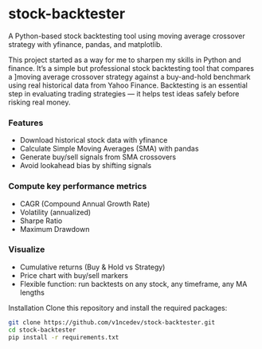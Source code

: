 # stock-backtester
A Python-based stock backtesting tool using moving average crossover strategy with yfinance, pandas, and matplotlib.

This project started as a way for me to sharpen my skills in Python and finance. It’s a simple but professional stock backtesting tool that compares a ]moving average crossover strategy against a buy-and-hold benchmark using real historical data from Yahoo Finance. Backtesting is an essential step in evaluating trading strategies — it helps test ideas safely before risking real money. 

### Features
- Download historical stock data with yfinance  
- Calculate Simple Moving Averages (SMA) with pandas  
- Generate buy/sell signals from SMA crossovers  
- Avoid lookahead bias by shifting signals  

### Compute key performance metrics
- CAGR (Compound Annual Growth Rate)  
- Volatility (annualized)  
- Sharpe Ratio  
- Maximum Drawdown  

### Visualize
- Cumulative returns (Buy & Hold vs Strategy)  
- Price chart with buy/sell markers  
- Flexible function: run backtests on any stock, any timeframe, any MA lengths  


Installation 
Clone this repository and install the required packages:
```bash
git clone https://github.com/v1ncedev/stock-backtester.git
cd stock-backtester
pip install -r requirements.txt
